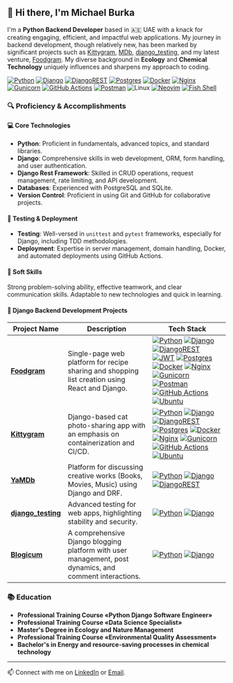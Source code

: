## 👋 Hi there, I'm Michael Burka

I'm a **Python Backend Developer** based in 🇦🇪 UAE with a knack for creating engaging, efficient, and impactful web applications. My journey in backend development, though relatively new, has been marked by significant projects such as [Kittygram](https://github.com/Michael-Burka/kittygram_final), [MDb](https://github.com/Michael-Burka/api_yamdb), [django_testing](https://github.com/Michael-Burka/django_testing), and my latest venture, [Foodgram](https://github.com/Michael-Burka/foodgram-project-react). My diverse background in **Ecology** and **Chemical Technology** uniquely influences and sharpens my approach to coding.  

[![Python](https://img.shields.io/badge/python-3670A0?style=flat&logo=python&logoColor=ffdd54)](https://www.python.org/)
[![Django](https://img.shields.io/badge/django-%23092E20.svg?style=flat&logo=django&logoColor=white)](https://www.djangoproject.com/)
[![DjangoREST](https://img.shields.io/badge/DJANGO-REST-ff1709?style=flat&logo=django&logoColor=white&color=ff1709&labelColor=gray)](https://www.django-rest-framework.org/)
[![Postgres](https://img.shields.io/badge/postgres-%23316192.svg?style=flat&logo=postgresql&logoColor=white)](https://www.postgresql.org/)
[![Docker](https://img.shields.io/badge/docker-%230db7ed.svg?style=flat&logo=docker&logoColor=white)](https://hub.docker.com/repositories/michaelburka)
[![Nginx](https://img.shields.io/badge/nginx-%23009639.svg?style=flat&logo=nginx&logoColor=white)](https://www.nginx.com/)
[![Gunicorn](https://img.shields.io/badge/gunicorn-%298729.svg?style=flat&logo=gunicorn&logoColor=white)](https://gunicorn.org/)
[![GitHub Actions](https://img.shields.io/badge/github%20actions-%232671E5.svg?style=flat&logo=githubactions&logoColor=white)](https://github.com/features/actions)
[![Postman](https://img.shields.io/badge/Postman-FF6C37?style=flat&logo=postman&logoColor=white)](https://www.postman.com/)
![Linux](https://img.shields.io/badge/Linux-FCC624?style=flat&logo=linux&logoColor=black)
[![Neovim](https://img.shields.io/badge/NeoVim-%2357A143.svg?&style=flat&logo=neovim&logoColor=white)](https://neovim.io/)
[![Fish Shell](https://img.shields.io/badge/Shell-Fish-89e051?style=flat&logo=gnu-bash&logoColor=white)](https://fishshell.com/)

### 🔍 Proficiency & Accomplishments

#### 💻 Core Technologies
- **Python**: Proficient in fundamentals, advanced topics, and standard libraries.  
- **Django**: Comprehensive skills in web development, ORM, form handling, and user authentication.  
- **Django Rest Framework**: Skilled in CRUD operations, request management, rate limiting, and API development.  
- **Databases**: Experienced with PostgreSQL and SQLite.  
- **Version Control**: Proficient in using Git and GitHub for collaborative projects.  

#### 🧪 Testing & Deployment
- **Testing**: Well-versed in `unittest` and `pytest` frameworks, especially for Django, including TDD methodologies.  
- **Deployment**: Expertise in server management, domain handling, Docker, and automated deployments using GitHub Actions.  

#### 🤝 Soft Skills
Strong problem-solving ability, effective teamwork, and clear communication skills. Adaptable to new technologies and quick in learning.  

#### 🚀 **Django Backend Development Projects**

| Project Name  | Description                                         | Tech Stack |
|-------------- |-----------------------------------------------------|--------------|
[**Foodgram**](https://github.com/Michael-Burka/foodgram-project-react) | Single-page web platform for recipe sharing and shopping list creation using React and Django. |[![Python](https://img.shields.io/badge/python-3670A0?style=flat&logo=python&logoColor=ffdd54)](https://www.python.org/) [![Django](https://img.shields.io/badge/django-%23092E20.svg?style=flat&logo=django&logoColor=white)](https://www.djangoproject.com/) [![DjangoREST](https://img.shields.io/badge/DJANGO-REST-ff1709?style=flat&logo=django&logoColor=white&color=ff1709&labelColor=gray)](https://www.django-rest-framework.org/) [![JWT](https://img.shields.io/badge/JWT-black?style=flat&logo=JSON%20web%20tokens&logoColor=white)](https://jwt.io/) [![Postgres](https://img.shields.io/badge/postgres-%23316192.svg?style=flat&logo=postgresql&logoColor=white)](https://www.postgresql.org/) [![Docker](https://img.shields.io/badge/docker-%230db7ed.svg?style=flat&logo=docker&logoColor=white)](https://hub.docker.com/repositories/michaelburka) [![Nginx](https://img.shields.io/badge/nginx-%23009639.svg?style=flat&logo=nginx&logoColor=white)](https://www.nginx.com/) [![Gunicorn](https://img.shields.io/badge/gunicorn-%298729.svg?style=flat&logo=gunicorn&logoColor=white)](https://gunicorn.org/) [![Postman](https://img.shields.io/badge/Postman-FF6C37?style=flat&logo=postman&logoColor=white)](https://www.postman.com/) [![GitHub Actions](https://img.shields.io/badge/github%20actions-%232671E5.svg?style=flat&logo=githubactions&logoColor=white)](https://github.com/features/actions) [![Ubuntu](https://img.shields.io/badge/Ubuntu-E95420?style=flat&logo=ubuntu&logoColor=white)](https://ubuntu.com/)|
| [**Kittygram**](https://github.com/Michael-Burka/kittygram_final) | Django-based cat photo-sharing app with an emphasis on containerization and CI/CD. |[![Python](https://img.shields.io/badge/python-3670A0?style=flat&logo=python&logoColor=ffdd54)](https://www.python.org/) [![Django](https://img.shields.io/badge/django-%23092E20.svg?style=flat&logo=django&logoColor=white)](https://www.djangoproject.com/) [![DjangoREST](https://img.shields.io/badge/DJANGO-REST-ff1709?style=flat&logo=django&logoColor=white&color=ff1709&labelColor=gray)](https://www.django-rest-framework.org/) [![Postgres](https://img.shields.io/badge/postgres-%23316192.svg?style=flat&logo=postgresql&logoColor=white)](https://www.postgresql.org/) [![Docker](https://img.shields.io/badge/docker-%230db7ed.svg?style=flat&logo=docker&logoColor=white)](https://hub.docker.com/repositories/michaelburka) [![Nginx](https://img.shields.io/badge/nginx-%23009639.svg?style=flat&logo=nginx&logoColor=white)](https://www.nginx.com/) [![Gunicorn](https://img.shields.io/badge/gunicorn-%298729.svg?style=flat&logo=gunicorn&logoColor=white)](https://gunicorn.org/) [![GitHub Actions](https://img.shields.io/badge/github%20actions-%232671E5.svg?style=flat&logo=githubactions&logoColor=white)](https://github.com/features/actions) [![Ubuntu](https://img.shields.io/badge/Ubuntu-E95420?style=flat&logo=ubuntu&logoColor=white)](https://ubuntu.com/) |
| [**YaMDb**](https://github.com/Michael-Burka/api_yamdb)           | Platform for discussing creative works (Books, Movies, Music) using Django and DRF. |[![Python](https://img.shields.io/badge/python-3670A0?style=flat&logo=python&logoColor=ffdd54)](https://www.python.org/) [![Django](https://img.shields.io/badge/django-%23092E20.svg?style=flat&logo=django&logoColor=white)](https://www.djangoproject.com/) [![DjangoREST](https://img.shields.io/badge/DJANGO-REST-ff1709?style=flat&logo=django&logoColor=white&color=ff1709&labelColor=gray)](https://www.django-rest-framework.org/)|
| [**django_testing**](https://github.com/Michael-Burka/django_testing)|Advanced testing for web apps, highlighting stability and security. |[![Python](https://img.shields.io/badge/python-3670A0?style=flat&logo=python&logoColor=ffdd54)](https://www.python.org/) [![Django](https://img.shields.io/badge/django-%23092E20.svg?style=flat&logo=django&logoColor=white)](https://www.djangoproject.com/)|
| [**Blogicum**](https://github.com/Michael-Burka/Blogicum) | A comprehensive Django blogging platform with user management, post dynamics, and comment interactions. |[![Python](https://img.shields.io/badge/python-3670A0?style=flat&logo=python&logoColor=ffdd54)](https://www.python.org/) [![Django](https://img.shields.io/badge/django-%23092E20.svg?style=flat&logo=django&logoColor=white)](https://www.djangoproject.com/)|


### 📚 Education
- **Professional Training Course «Python Django Software Engineer»**
- **Professional Training Course «Data Science Specialist»**
- **Master's Degree in Ecology and Nature Management**
- **Professional Training Course «Environmental Quality Assessment»**
- **Bachelor's in Energy and resource-saving processes in chemical technology**

---

📫 Connect with me on [LinkedIn](https://www.linkedin.com/in/michael-burka-485832251/) or [Email](mailto:contact@michaelburka.com).

